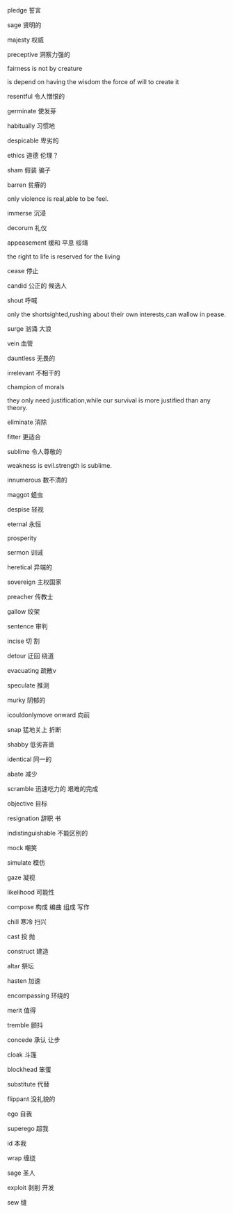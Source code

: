 pledge 誓言

sage 贤明的

majesty 权威

preceptive 洞察力强的

fairness is not by creature 

is depend on having the wisdom the force of will to create it

resentful 令人憎恨的

germinate 使发芽

habitually 习惯地

despicable 卑劣的

ethics 道德 伦理？ 

sham 假装 骗子

barren 贫瘠的

only violence is real,able to be feel.

immerse 沉浸

decorum 礼仪

appeasement 缓和 平息 绥靖

the right to life is reserved for the living

cease 停止

candid 公正的 候选人

shout 呼喊

only the shortsighted,rushing about their own interests,can wallow in pease.

surge 汹涌 大浪

vein 血管

dauntless 无畏的

irrelevant 不相干的

champion of morals 

they only need justification,while our survival is more justified than any theory.

eliminate 消除

fitter 更适合

sublime 令人尊敬的

weakness is evil.strength is sublime.

innumerous 数不清的

maggot 蛆虫

despise 轻视

eternal 永恒

prosperity

sermon 训诫

heretical 异端的

sovereign 主权国家

preacher 传教士

gallow 绞架

sentence 审判

incise 切 割

detour 迂回 绕道

evacuating 疏散v





speculate 推测

murky 阴郁的

icouldonlymove onward 向前

snap 猛地关上 折断

shabby 低劣吝啬

identical 同一的

abate 减少

scramble 迅速吃力的 艰难的完成

objective 目标

resignation 辞职 书

indistinguishable 不能区别的

mock 嘲笑

simulate 模仿

gaze 凝视

likelihood 可能性

compose 构成 编曲 组成 写作

chill 寒冷 扫兴

cast 投 抛

construct 建造

altar 祭坛

hasten 加速

encompassing 环绕的

merit 值得

tremble 颤抖

concede 承认 让步

cloak 斗篷

blockhead 笨蛋

substitute 代替

flippant 没礼貌的

ego 自我

superego 超我

id 本我

wrap 缠绕

sage 圣人

exploit 剥削 开发

sew 缝



